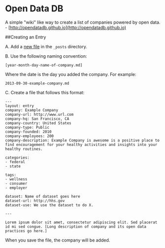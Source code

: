 Open Data DB
=========
A simple "wiki" like way to create a list of companies powered by open data. - [http://opendatadb.github.io](http://opendatadb.github.io)

##Creating an Entry

A. Add a [new file](https://github.com/opendatadb/opendatadb.github.io/new/master/_posts) in the ```_posts``` directory. 

B. Use the following naming convention:

```
[year-month-day-name-of-company.md]
```

Where the date is the day you added the company. For example:

```
2013-09-30-example-company.md
```

C. Create a file that follows this format:

```
---
layout: entry
company: Example Company
company-url: http://www.url.com
company-hq: San Francisco, CA
company-country: United States
company-type: Public
company-founded: 2010
company-employees: 200
company-description: Example Company is awesome is a positive place to find encouragement for your healthy activities and insights into your healthy routines.

categories:
- federal 
- state

tags:
- wellness
- consumer
- employer

dataset: Name of dataset goes here
dataset-url: http://hhs.gov
dataset-use: We use the dataset to do X.

---

Lorem ipsum dolor sit amet, consectetur adipiscing elit. Sed placerat id mi sed congue. [Long description of company and its open data practices go here.]

```

When you save the file, the company will be added.
